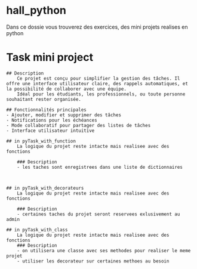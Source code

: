 # hall_python
Dans ce dossie vous trouverez des exercices, des mini projets realises en python

# Task mini project
    ## Description
        Ce projet est conçu pour simplifier la gestion des tâches. Il offre une interface utilisateur claire, des rappels automatiques, et la possibilité de collaborer avec une équipe.  
        Idéal pour les étudiants, les professionnels, ou toute personne souhaitant rester organisée.
    
    ## Fonctionnalités principales
    - Ajouter, modifier et supprimer des tâches
    - Notifications pour les échéances
    - Mode collaboratif pour partager des listes de tâches
    - Interface utilisateur intuitive
        
    ## in pyTask_with_function
        La logique du projet reste intacte mais realisee avec des fonctions

        ### Description
        - les taches sont enregistrees dans une liste de dictionnaires
        


    ## in pyTask_with_decorateurs
        La logique du projet reste intacte mais realisee avec des fonctions

        ### Description
        - certaines taches du projet seront reservees exlusivement au admin

    ## in pyTask_with_class
        La logique du projet reste intacte mais realisee avec des fonctions
        ### Description
        - on utilisera une classe avec ses methodes pour realiser le meme projet
        - utiliser les decorateur sur certaines methoes au besoin